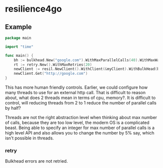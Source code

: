 # resilience4go


## Example


```go
package main

import "time"

func main() {
	bh := bulkhead.New("google.com").WithMaxParallelCalls(40).WithMaxWaitDuration(time.Second * 1)
	rt := retry.New().WithMaxRetries(20)
	newClient := resil.NewClient().WithClient(&myClient).WithBulkHead(bh).WithRetry(rt)
	newClient.Get("http://google.com")
}
```

This has more human friendly controls. Earlier, we could configure how many threads to use for an external http call. That is difficult to reason about, what does 2 threads mean in terms of cpu, memory?. It is difficult to control, will reducing threads from 2 to 1 reduce the number of parallel calls by half?

Threads are not the right abstraction level when thinking about max number of calls, because they are too low level, the modern OS is a complicated beast. Being able to specify an integer for max number of parallel calls is a high level API and also allows you to change the number by 5% say, which isn't possible in threads. 


### retry
Bulkhead errors are not retried.
